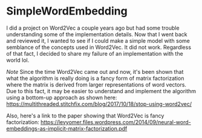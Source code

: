 # SimpleWordEmbedding
I did a project on Word2Vec a couple years ago but had some trouble understanding some of the implementation details. Now that I went back and reviewed it, I wanted to see if I could make a simple model with some semblance of the concepts used in Word2Vec. It did not work. Regardless of that fact, I decided to share my failure of an implementation with the world lol.

*Note*
Since the time Word2Vec came out and now, it's been shown that what the algorithm is really doing is a fancy form of matrix factorization where the matrix is derived from larger representations of word vectors. Due to this fact, it may be easier to understand and implement the algorithm using a bottom-up approach as shown here: https://multithreaded.stitchfix.com/blog/2017/10/18/stop-using-word2vec/

Also, here's a link to the paper showing that Word2Vec is fancy factorization: https://levyomer.files.wordpress.com/2014/09/neural-word-embeddings-as-implicit-matrix-factorization.pdf
